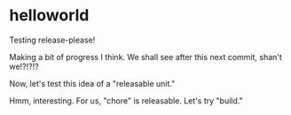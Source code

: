 # helloworld

Testing release-please!

Making a bit of progress I think. We shall see after this next commit, shan't we!?!?!?

Now, let's test this idea of a "releasable unit."

Hmm, interesting. For us, "chore" is releasable. Let's try "build."
